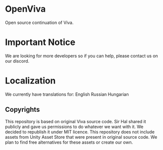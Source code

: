 # OpenViva

Open source continuation of Viva.

# Important Notice
We are looking for more developers so if you can help, please contact us on our discord.

# Localization
We currently have translations for:
English
Russian
Hungarian

## Copyrights

This repository is based on original Viva source code. Sir Hal shared
it publicly and gave us permissions to do whatever we want with it.
We decided to republish it under MIT licence. This repository does not
include assets from Unity Asset Store that were present in original source
code. We plan to find free alternatives for these assets or create our own.
